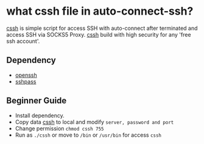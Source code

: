 # what cssh file in auto-connect-ssh?
[cssh](https://github.com/jariberjalan/shell-scripts/tree/main/auto-connect-ssh) is simple script for access SSH with auto-connect after terminated and access SSH via SOCKS5 Proxy. [cssh](https://github.com/jariberjalan/shell-scripts/tree/main/auto-connect-ssh) build with high security for any 'free ssh account'.

## Dependency
- [openssh](https://directory.fsf.org/wiki/OpenSSH)
- [sshpass](https://directory.fsf.org/wiki/Sshpass)

## Beginner Guide

- Install dependency.
- Copy data [cssh](https://github.com/jariberjalan/shell-scripts/tree/main/auto-connect-ssh) to local and modify `server, password and port`
- Change permission `chmod cssh 755`
- Run as `./cssh` or move to `/bin` or `/usr/bin` for access `cssh`
